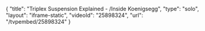 {
    "title": "Triplex Suspension Explained - \/Inside Koenigsegg",
    "type": "solo",
    "layout": "iframe-static",
    "videoId": "25898324",
    "url": "\/tvpembed\/25898324"
}